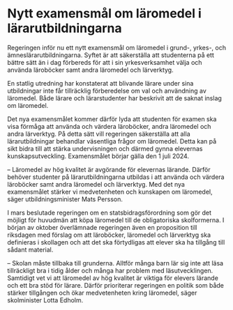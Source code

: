 # Nytt examensmål om läromedel i lärarutbildningarna

Regeringen inför nu ett nytt examensmål om läromedel i grund-, yrkes-, och ämneslärarutbildningarna. Syftet är att säkerställa att studenterna på ett bättre sätt än i dag förbereds för att i sin yrkesverksamhet välja och använda läroböcker samt andra läromedel och lärverktyg.

En statlig utredning har konstaterat att blivande lärare under sina utbildningar inte får tillräcklig förberedelse om val och användning av läromedel. Både lärare och lärarstudenter har beskrivit att de saknat inslag om läromedel.

Det nya examensmålet kommer därför lyda att studenten för examen ska visa förmåga att använda och värdera läroböcker, andra läromedel och andra lärverktyg. På detta sätt vill regeringen säkerställa att alla lärarutbildningar behandlar väsentliga frågor om läromedel. Detta kan på sikt bidra till att stärka undervisningen och därmed gynna elevernas kunskapsutveckling. Examensmålet börjar gälla den 1 juli 2024.

– Läromedel av hög kvalitet är avgörande för elevernas lärande. Därför behöver studenter på lärarutbildningarna utbildas i att använda och värdera läroböcker samt andra läromedel och lärverktyg. Med det nya examensmålet stärker vi medvetenheten och kunskapen om läromedel, säger utbildningsminister Mats Persson.

I mars beslutade regeringen om en statsbidragsförordning som gör det möjligt för huvudmän att köpa läromedel till de obligatoriska skolformerna. I början av oktober överlämnade regeringen även en proposition till riksdagen med förslag om att läroböcker, läromedel och lärverktyg ska definieras i skollagen och att det ska förtydligas att elever ska ha tillgång till sådant material.

– Skolan måste tillbaka till grunderna. Alltför många barn lär sig inte att läsa tillräckligt bra i tidig ålder och många har problem med läsutvecklingen. Samtidigt vet vi att läromedel av hög kvalitet är viktiga för elevers lärande och ett bra stöd för lärare. Därför prioriterar regeringen en politik som både stärker tillgången och ökar medvetenheten kring läromedel, säger skolminister Lotta Edholm.
